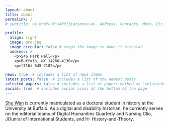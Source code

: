 ```yaml
---
layout: about
title: about
permalink: /
# subtitle: <a href='#'>Affiliations</a>. Address. Contacts. Moto. Etc.

profile:
  align: right
  image: pro.jpg
  image_circular: false # crops the image to make it circular
  address: >
    <p>546 Park Hall</p>
    <p>Buffalo, NY 14260-4130</p>
    <p>(716) 645-2182</p>

news: true  # includes a list of news items
latest_posts: false  # includes a list of the newest posts
selected_papers: false # includes a list of papers marked as "selected={true}"
social: true  # includes social icons at the bottom of the page
---
```


[Shu Wan](https://arts-sciences.buffalo.edu/history/graduate/GraduateHistoryAssociation/GradStudentProfiles/ShuWan.html) is currently matriculated as a doctoral student in history at the University at Buffalo. As a digital and disability historian, he currently serves on the editorial teams of Digital Humanities Quarterly and Nursing Clio, JOunral of International Students, and H- History-and-Theory.

<!-- Write your biography here. Tell the world about yourself. Link to your favorite [subreddit](http://reddit.com). You can put a picture in, too. The code is already in, just name your picture `prof_pic.jpg` and put it in the `img/` folder. -->

<!-- Put your address / P.O. box / other info right below your picture. You can also disable any of these elements by editing `profile` property of the YAML header of your `_pages/about.md`. Edit `_bibliography/papers.bib` and Jekyll will render your [publications page](/al-folio/publications/) automatically. -->

<!-- Link to your social media connections, too. This theme is set up to use [Font Awesome icons](http://fortawesome.github.io/Font-Awesome/) and [Academicons](https://jpswalsh.github.io/academicons/), like the ones below. Add your Facebook, Twitter, LinkedIn, Google Scholar, or just disable all of them. -->
